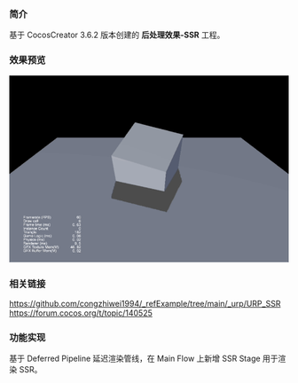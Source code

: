 ### 简介
基于 CocosCreator 3.6.2 版本创建的 **后处理效果-SSR** 工程。

### 效果预览
![image](../../../gif/202211/2022110801.gif)

### 相关链接 
https://github.com/congzhiwei1994/_refExample/tree/main/_urp/URP_SSR    
https://forum.cocos.org/t/topic/140525

### 功能实现
基于 Deferred Pipeline 延迟渲染管线，在 Main Flow 上新增 SSR Stage 用于渲染 SSR。